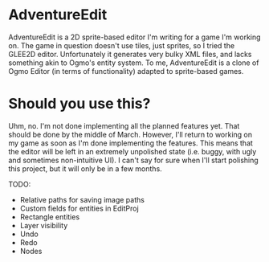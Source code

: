 # AdventureEdit
AdventureEdit is a 2D sprite-based editor I'm writing for a game I'm working on. The game in question doesn't use tiles,
just sprites, so I tried the GLEE2D editor. Unfortunately it generates very bulky XML files, and lacks something akin to
Ogmo's entity system. To me, AdventureEdit is a clone of Ogmo Editor (in terms of functionality) adapted to sprite-based games.

# Should you use this?
Uhm, no. I'm not done implementing all the planned features yet. That should be done by the middle of March. However,
I'll return to working on my game as soon as I'm done implementing the features. This means that the editor will be left
in an extremely unpolished state (i.e. buggy, with ugly and sometimes non-intuitive UI). I can't say for sure when I'll
start polishing this project, but it will only be in a few months.

TODO:
* Relative paths for saving image paths
* Custom fields for entities in EditProj
* Rectangle entities
* Layer visibility
* Undo
* Redo
* Nodes